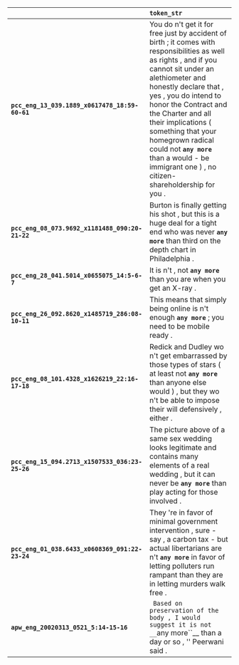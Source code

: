 |                                                 | `token_str`                                                                                                                                                                                                                                                                                                                                                                                                         |
|:------------------------------------------------|:--------------------------------------------------------------------------------------------------------------------------------------------------------------------------------------------------------------------------------------------------------------------------------------------------------------------------------------------------------------------------------------------------------------------|
| **`pcc_eng_13_039.1889_x0617478_18:59-60-61`**  | You do n't get it for free just by accident of birth ; it comes with responsibilities as well as rights , and if you cannot sit under an alethiometer and honestly declare that , yes , you do intend to honor the Contract and the Charter and all their implications ( something that your homegrown radical could not __``any more``__ than a would - be immigrant one ) , no citizen- shareholdership for you . |
| **`pcc_eng_08_073.9692_x1181488_090:20-21-22`** | Burton is finally getting his shot , but this is a huge deal for a tight end who was never __``any more``__ than third on the depth chart in Philadelphia .                                                                                                                                                                                                                                                         |
| **`pcc_eng_28_041.5014_x0655075_14:5-6-7`**     | It is n't , not __``any more``__ than you are when you get an X-ray .                                                                                                                                                                                                                                                                                                                                               |
| **`pcc_eng_26_092.8620_x1485719_286:08-10-11`** | This means that simply being online is n't enough __``any more``__ ; you need to be mobile ready .                                                                                                                                                                                                                                                                                                                  |
| **`pcc_eng_08_101.4328_x1626219_22:16-17-18`**  | Redick and Dudley wo n't get embarrassed by those types of stars ( at least not __``any more``__ than anyone else would ) , but they wo n't be able to impose their will defensively , either .                                                                                                                                                                                                                     |
| **`pcc_eng_15_094.2713_x1507533_036:23-25-26`** | The picture above of a same sex wedding looks legitimate and contains many elements of a real wedding , but it can never be __``any more``__ than play acting for those involved .                                                                                                                                                                                                                                  |
| **`pcc_eng_01_038.6433_x0608369_091:22-23-24`** | They 're in favor of minimal government intervention , sure - say , a carbon tax - but actual libertarians are n't __``any more``__ in favor of letting polluters run rampant than they are in letting murders walk free .                                                                                                                                                                                          |
| **`apw_eng_20020313_0521_5:14-15-16`**          | `` Based on preservation of the body , I would suggest it is not __``any more``__ than a day or so , '' Peerwani said .                                                                                                                                                                                                                                                                                             |